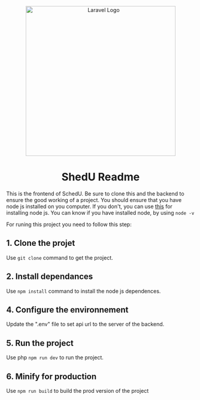 <p align="center"><a href="https://laravel.com" target="_blank"><img src="https://raw.githubusercontent.com/laravel/art/master/logo-lockup/5%20SVG/2%20CMYK/1%20Full%20Color/laravel-logolockup-cmyk-red.svg" width="400" alt="Laravel Logo"></a></p>

# <h1 style="text-align:center;">ShedU Readme</h1>

This is the frontend of SchedU. Be sure to clone this and the backend to ensure the good working of a project. You should ensure that you have node js installed on you computer. If you don't, you can use [this](https://kinsta.com/blog/how-to-install-node-js/) for installing node js. You can know if you have installed node, by using `node -v`

For runing this project you need to follow this step:

## 1. Clone the projet

Use `git clone` command to get the project.

## 2. Install dependances

Use `npm install` command to install the node js dependences.

## 4. Configure the  environnement

Update the ".env" file to set api url to the server of the backend.


## 5. Run the project

Use php `npm run dev` to run the project.

## 6. Minify for production

Use `npm run build` to build the prod version of the project